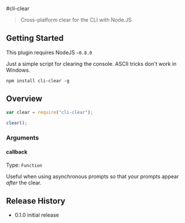 #cli-clear
> Cross-platform clear for the CLI with Node.JS

## Getting Started
This plugin requires NodeJS `~0.8.0`

Just a simple script for clearing the console. ASCII tricks don't work in Windows.

```shell
npm install cli-clear -g
```

## Overview

```javascript
var clear = require("cli-clear");

clear();
```

### Arguments
#### callback
Type: `Function`  

Useful when using asynchronous prompts so that your prompts appear *after* the clear.

## Release History
* 0.1.0 initial release
